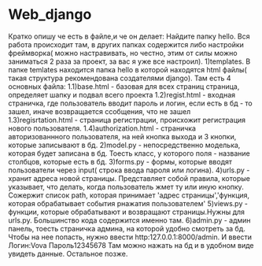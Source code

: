 # Web_django
Кратко опишу че есть в файле,и че он делает:
Найдите папку hello. Вся работа происходит там, в других папках содержится либо настройки фреймворка( можно настравивать, но честно, этим от силы можно заниматься 2 раза за проект, за вас я уже все настроил).
1)templates. В папке temlates находится папка hello  в которой находятся html файлы( такая структура рекомендована создателями django). Там есть 4 основных файла:
  1.1)base.html - базовая для всех страниц страница, определяет шапку и подвал всего проекта
  1.2)regist.html - входная страничка, где пользователь вводит пароль и логин, если есть в бд - то зашел, иначе возвращается ссобщения, что не зашел
  1.3)regisrtation.html - страница регистрации, происхожит регистрация нового пользователя.
  1.4)authorization.html - страничка авторизованнного пользователя, на ней кнопка выхода и 3 кнопки, которые записывают в бд.
2)model.py - непосредственно моделька, которая будет записана в бд. Тоесть класс, у которого поля - название столбцов, которые есть в бд.
3)forms.py - формы, которые вводят пользователи через input( строка ввода пароля или логина).
4)urls.py - хранит адреса новой страницы. Представляет собой правила, которые указывает, что делать, когда пользователь жмет ту или иную кнопку. Сожержит список path, которая принимает 'адрес страницы','функция, которая обрабатывает события рнажатия пользователем'
5)views.py - функции, которые обрабатывают и возвращают страницы.Нужны для urls.py. Большинство кода содержится именно там.
6)admin.py - админ панель, тоесть страничка админа, на которой удобно смотреть за бд. Чтобы на нее попасть, нужно ввести http:127.0.0.1:8000/admin. И ввести
Логин:Vova
Пароль12345678
Там можно нажать на бд и в удобном виде увидеть данные.
Остальное позже.
  
  
  
